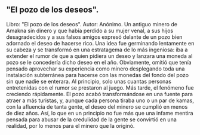 ## "El pozo de los deseos".
Libro: "El pozo de los deseos".
Autor: Anónimo.
Un antiguo minero de Amakna sin dinero y que había perdido a su mujer venal, a sus hijos desagradecidos y a sus falsos amigos expresó delante de un pozo bien adornado el deseo de hacerse rico.
Una idea fue germinando lentamente en su cabeza y se transformó en una estratagema de lo más ingeniosa: iba a extender el rumor de que a quien pidiera un deseo y lanzara una moneda al pozo se le concedería dicho deseo en el año. Obviamente, omitió que tenía pensado aprovechar su experiencia como minero desplegando toda una instalación subterránea para hacerse con las monedas del fondo del pozo sin que nadie se enterara.
Al principio, solo unas cuantas personas entretenidas con el rumor se prestaron al juego. Más tarde, el fenómeno fue creciendo rápidamente. El pozo acabó transformándose en una fuente para atraer a más turistas, y, aunque cada persona tiraba uno o un par de kamas, con la afluencia de tanta gente, el deseo del minero se cumplió en menos de diez años.
Así, lo que en un principio no fue más que una infame mentira pensada para abusar de la credulidad de la gente se convirtió en una realidad, por lo menos para el minero que la originó.